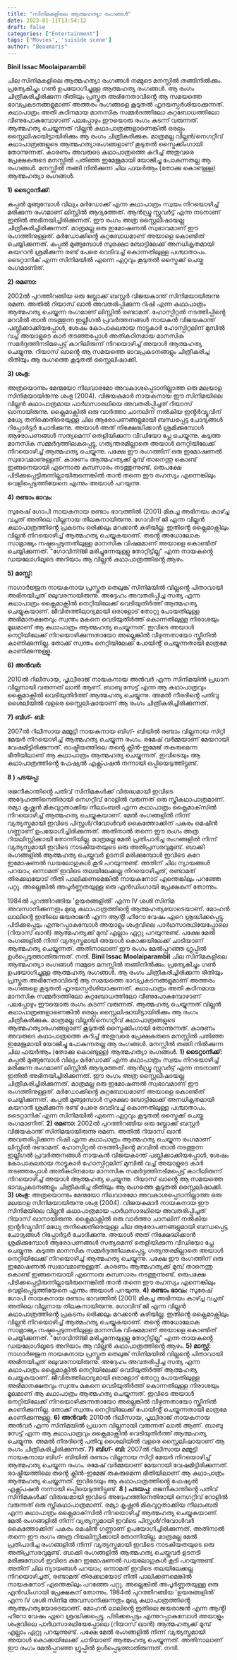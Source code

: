 ```yaml
---
title: "സിനിമകളിലെ ആത്മഹത്യാ രംഗങ്ങൾ"
date: 2023-01-11T13:54:12
draft: false
categories: ["Entertainment"]
tags: ['Movies', 'suiside scene']
author: "Beaumaris"
---
```


<strong>Binil Issac Moolaiparambil</strong>

ചില സിനിമകളിലെ ആത്മഹത്യാ രംഗങ്ങൾ നമ്മുടെ മനസ്സിൽ തങ്ങിനിൽക്കും. പ്രത്യേകിച്ചും ഗൺ ഉപയോഗിച്ചുള്ള ആത്മഹത്യ രംഗങ്ങൾ. ആ രംഗം ചിത്രീകരിച്ചിരിക്കുന്ന രീതിയും പ്രസ്തുത അഭിനേതാവിൻ്റെ ആ സമയത്തെ ഭാവപ്രകടനങ്ങളുമാണ് അത്തരം രംഗങ്ങളെ കൂടുതൽ ഹൃദയസ്പർശിയാക്കുന്നത്. കഥാപാത്രം അതി കഠിനമായ മാനസിക സമ്മർദത്തിലോ കുറ്റബോധത്തിലോ വീണുപോകുമ്പോഴാണ് പലപ്പോഴും ഈയൊരു രംഗം കടന്ന് വരുന്നത്. ആത്മഹത്യ ചെയ്യുന്നത് വില്ലൻ കഥാപാത്രങ്ങളാണെങ്കിൽ ഒരല്പം സ്റ്റൈലിഷായിട്ടായിരിക്കും ആ രംഗം ചിത്രീകരിക്കുക. മാത്രമല്ല വില്ലൻ/നെഗറ്റീവ് കഥാപാത്രങ്ങളുടെ ആത്മഹത്യാരംഗങ്ങളാണ് കൂടുതൽ സ്ട്രൈക്കിംഗായി തോന്നുന്നത്. കാരണം അവരുടെ കഥാപാത്രത്തെ കുറിച്ച് അതുവരെ പ്രേക്ഷകരുടെ മനസ്സിൽ പതിഞ്ഞ ഇമേജുമായി യോജിച്ചു പോകുന്നതല്ല ആ രംഗങ്ങൾ. മനസ്സിൽ തങ്ങി നിൽക്കുന്ന ചില ഫയർആം (തോക്കു കൊണ്ടുള്ള) ആത്മഹത്യാ രംഗങ്ങൾ.

<strong>1) ടൈറ്റാനിക്ക്:</strong>

കപ്പൽ മുങ്ങുമ്പോൾ വില്യം മർഡോക്ക് എന്ന കഥാപാത്രം സ്വയം നിറയൊഴിച്ച് മരിക്കുന്ന രംഗമാണ് ലിസ്റ്റിൽ ആദ്യത്തേത്. ആൻഡ്രൂ സ്റ്റുവർട്ട് എന്ന നടനാണ് ഇതിൽ അഭിനയിച്ചിരിക്കുന്നത്. ഈ രംഗം അത്ര സ്റ്റൈലിഷായല്ല ചിത്രീകരിച്ചിരിക്കുന്നത്. മാത്രമല്ല ഒരു ഇമോഷണൽ സ്വഭാവമാണ് ഈ രംഗത്തിനുള്ളത്. മർഡോക്കിൻ്റെ കുറ്റബോധമാണ് അയാളെ കൊണ്ടിത് ചെയ്യിക്കുന്നത്. കപ്പൽ മുങ്ങുമ്പോൾ സുരക്ഷാ ബോട്ടിലേക്ക് അനധികൃതമായി കയറാൻ ശ്രമിക്കുന്ന രണ്ട് പേരെ വെടിവച്ച് കൊന്നതിലുള്ള പശ്ചാതാപം. ടൈറ്റാനിക് എന്ന സിനിമയിൽ എന്നെ ഏറ്റവും കൂടുതൽ സ്ട്രൈക്ക് ചെയ്ത രംഗമാണിത്.

<strong>2) രമണാ:</strong>

2002ൽ പുറത്തിറങ്ങിയ ഒരു ബ്ലോക്ക് ബസ്റ്റർ വിജയകാന്ത് സിനിമയായിരുന്നു രമണ. അതിൽ റിയാസ് ഖാൻ അവതരിപ്പിക്കുന്ന റിഷി എന്ന കഥാപാത്രം ആത്മഹത്യ ചെയ്യുന്ന രംഗമാണ് ലിസ്റ്റിൽ രണ്ടാമത്. ഹോസ്പിറ്റൽ നടത്തിപ്പിൻ്റെ മറവിൽ താൻ നടത്തുന്ന ഇല്ലീഗൽ പ്രവർത്തനങ്ങൾ നായകൻ വിജയകാന്ത് പബ്ലിക്കാക്കിയപ്പോൾ, ശേഷം കോപാകുലരായ നാട്ടുകാർ ഹോസ്പിറ്റലിന് മുമ്പിൽ വച്ച് അയാളുടെ കാർ തടഞ്ഞപ്പോൾ അതികഠിനമായ മാനസിക സമർദ്ദത്തിനടിമപ്പെട്ട് കാറിലിരുന്ന് നിറയൊഴിച്ച് അയാൾ ആത്മഹത്യ ചെയ്യുന്നു. റിയാസ് ഖാൻ്റെ ആ സമയത്തെ ഭാവപ്രകടനങ്ങളും ചിത്രീകരിച്ച രീതിയും ആ രംഗത്തെ കൂടുതൽ സ്റ്റൈലിഷാക്കി.

<strong>3) ശംഭു:</strong>

അത്രയൊന്നും മേന്മയോ നിലവാരമോ അവകാശപ്പെടാനില്ലാത്ത ഒരു മലയാള സിനിമയായിരുന്നു ശംഭു (2004). വിജയകുമാർ നായകനായ ഈ സിനിമയിലെ വില്ലൻ കഥാപാത്രമായ പാർഥസാരഥിയെ അവതരിപ്പിച്ചത് റിയാസ് ഖാനായിരുന്നു. ക്ലൈമാക്സിൽ ഒരു വാർത്താ ചാനലിന് നൽകിയ ഇൻ്റർവ്യൂവിന് മധ്യേ തനിക്കെതിരെയുള്ള ചില ആരോപണങ്ങളുമായി ബന്ധപ്പെട്ട ചോദ്യങ്ങൾ റിപ്പോർട്ടർ ചോദിക്കുന്നു. അയാൾ അത് നിക്ഷേദ്ധിക്കാൻ ശ്രമിക്കുമ്പോൾ ആരോപണങ്ങൾ സത്യമെന്ന് തെളിയിക്കുന്ന വീഡിയോ പ്ലേ ചെയ്യുന്നു. കടുത്ത മാനസിക സമ്മർദ്ദത്തിലകപ്പെട്ടു, ഗത്യന്തരമില്ലാതെ അയാൾ നെറ്റിയിലേക്ക് നിറയൊഴിച്ച് ആത്മഹത്യ ചെയ്യുന്നു. പക്ഷേ ഈ രംഗത്തിന് ഒരു ഇമോഷണൽ സ്വഭാവമാണുള്ളത്. കാരണം ആത്മഹത്യക്ക് മുമ്പ് താനെന്തു കൊണ്ട് ഇങ്ങനെയായി എന്നൊരു കുമ്പസാരം നടത്തുന്നുണ്ട്. ഒരുപക്ഷേ പിടിക്കപ്പെട്ടിരുന്നില്ലായിരുന്നെങ്കിൽ താൻ തന്നെ ഈ രഹസ്യം എന്നെങ്കിലും വെളിപ്പെടുത്തിയേനെ എന്നും അയാൾ പറയുന്നു.

<strong>4) രണ്ടാം ഭാവം:</strong>

സുരേഷ് ഗോപി നായകനായ രണ്ടാം ഭാവത്തിൽ (2001) മികച്ച അഭിനയം കാഴ്ച്ച വച്ചത് അതിലെ വില്ലനായ തിലകനായിരുന്നു. ഗോവിന്ദ് ജി എന്ന വില്ലൻ കഥാപാത്രത്തിൻ്റെ പ്രകടനം ഒരിക്കലും മറക്കാൻ കഴിയില്ല. ഇതിൻ്റെ ക്ലൈമാക്സിലും വില്ലൻ നിറയൊഴിച്ച് ആത്മഹത്യ ചെയ്യുകയാണ്. തൻ്റെ അധോലോക സാമ്രാജ്യം നഷ്ടപ്പെടുന്നതിലുള്ള മാനസിക വിഷമമാണ് അയാളെ കൊണ്ടിത് ചെയ്യിക്കുന്നത്. "ഗോവിന്ദ്ജി മരിച്ചൂന്നേയുള്ളൂ തോറ്റിട്ടില്ല" എന്ന നായകൻ്റെ ഡയലോഗിലൂടെ അറിയാം ആ വില്ലൻ കഥാപാത്രത്തിൻ്റെ ആഴം.

<strong>5) മാസ്സ്:</strong>

നാഗാർജ്ജുന നായകനായ പ്രസ്തുത തെലുങ്ക് സിനിമയിൽ വില്ലൻ്റെ പിതാവായി അഭിനയിച്ചത് രലുവരനായിരുന്നു. അദ്ദേഹം അവതരിപ്പിച്ച സത്യ എന്ന കഥാപാത്രം ക്ലൈമാക്സിൽ നെറ്റിയിലേക്ക് വെടിയുതിർത്ത് ആത്മഹത്യ ചെയ്യുകയാണ്. ജീവിതത്തിലാദ്യമായി ഒരാളോട് തോറ്റു പോയതിലുള്ള അഭിമാനക്ഷതവും സ്വന്തം മകനെ വെടിയുതിർത്ത് കൊന്നതിലുള്ള നിരാശയും മൂലമാണ് ആ കഥാപാത്രം ആത്മഹത്യ ചെയ്യുന്നത്. ഇവിടെ അയാൾ നെറ്റിയിലേക്ക് നിറയൊഴിക്കുന്നതായോ അല്ലെങ്കിൽ വീഴുന്നതായോ സ്ക്രീനിൽ കാണിക്കുന്നില്ല. തോക്ക് സ്വന്തം നെറ്റിയിലേക്ക് പോയിൻ്റ് ചെയ്യുന്നതായി മാത്രമേ കാണിക്കുന്നുള്ളൂ.

<strong>6) അൻവർ:</strong>

2010ൽ റിലീസായ, പൃഥ്വീരാജ് നായകനായ അൻവർ എന്ന സിനിമയിൽ പ്രധാന വില്ലനായി വരുന്നത് ലാൽ ആണ്. ബാബു സേട്ട് എന്ന ആ കഥാപാത്രവും ക്ലൈമാക്സിൽ വെടിയുതിർത്ത് ആത്മഹത്യ ചെയ്യുന്നു. അമൽ നീരദിൻ്റെ പതിവു ശൈലിയിൽ വളരെ സ്റ്റൈലിഷായാണ് ആ രംഗം ചിത്രീകരിച്ചിരിക്കുന്നത്.

<strong>7) ബിഗ്- ബി:</strong>

2007ൽ റിലീസായ മമ്മൂട്ടി നായകനായ ബിഗ്- ബിയിൽ രണ്ടാം വില്ലനായ സിറ്റി മേയർ നിറയൊഴിച്ച് ആത്മഹത്യ ചെയ്യുന്ന രംഗം. രമേഷ് വർമ്മയാണ് മേയറായി വേഷമിട്ടിരിക്കുന്നത്. രാഷ്ട്രീയത്തിലെ തൻ്റെ ക്ലീൻ-ഇമേജ് തകരുമെന്ന ഭീതിയിലാണ് ആ കഥാപാത്രം ആത്മഹത്യ ചെയ്യുന്നത്. ഇവിടെയും ആ കഥാപാത്രത്തിൻ്റെ ഫേഷ്യൽ എക്സ്പ്രഷൻ നന്നായി ഒപ്പിയെടുത്തിട്ടുണ്ട്.

<strong>8 ) പടയപ്പ:</strong>

രജനീകാന്തിൻ്റെ പതിവ് സിനിമകൾക്ക് വിരുദ്ധമായി ഇവിടെ അദ്ദേഹത്തിനെതിരായി നെഗറ്റീവ് റോളിൽ വരുന്നത് ഒരു സ്ത്രീകഥാപാത്രമാണ്. രമ്യാ കൃഷ്ണൻ മികവുറ്റതാക്കിയ നീലാംബരി എന്ന കഥാപാത്രം ക്ലൈമാക്‌സിൽ നിറയൊഴിച്ച് ആത്മഹത്യ ചെയ്യുകയാണ്. മേൽ രംഗങ്ങളിൽ നിന്ന് വ്യത്യസ്തമായി ഇവിടെ പിസ്റ്റൾ/റിവോൾവർ കൈത്തോക്കിന് പകരം മെഷീൻ ഗണ്ണാണ് ഉപയോഗിച്ചിരിക്കുന്നത്. അതിനാൽ തന്നെ ഈ രംഗം അത്ര റിയലിസ്റ്റിക്കായി തോന്നിയില്ല. മാത്രമല്ല മേൽ പ്രതിപാദിച്ച രംഗങ്ങളിൽ നിന്ന് വ്യത്യസ്തമായി ഇവിടെ നാടകീയതയുടെ ഒരു അതിപ്രസരവുമുണ്ട്. ബാക്കി രംഗങ്ങളിൽ ആത്മഹത്യ ചെയ്തവർ ഉടനടി മരിക്കുമ്പോൾ ഇവിടെ കുറേ ഇമോഷണൽ ഡയലോഗുകൾ കൂടി പറയുന്നുണ്ട്. അതിന് ചില ന്യായങ്ങൾ പറയാം; ഒന്നാമത് ഇവിടെ തലയിലേക്കല്ല നിറയൊഴിച്ചത്, രണ്ടാമത് തിരക്കഥയോട് നീതി പാലിക്കണമെങ്കിൽ നായകനോട് എന്തെങ്കിലും പറഞ്ഞേ പറ്റൂ. അല്ലെങ്കിൽ അപൂർണ്ണതയുള്ള ഒരു എൻഡിംഗായി പ്രേക്ഷകന് തോന്നും.

1984ൽ പുറത്തിറങ്ങിയ 'ഉയരങ്ങളിൽ' എന്ന IV ശശി സിനിമ അവസാനിക്കുന്നതും മുഖ്യ കഥാപാത്രത്തിൻ്റെ ആത്മഹത്യയോടെയാണ്. മോഹൻ ലാലിൻ്റെ ഇതിലെ ജയരാജൻ എന്ന ആൻ്റി ഹീറോ വേഷം ഏറെ ശ്രദ്ധിക്കപ്പെട്ടു. പിടിക്കപ്പെടും എന്നുറപ്പാകുമ്പോൾ അയാളും ശംഭുവിലെ പാർഥസാരഥിയേപ്പോലെ (റിയാസ് ഖാൻ) ആത്മഹത്യക്ക് മുമ്പ് എല്ലാം ഏറ്റു പറയുന്നുണ്ട്. പക്ഷേ മേൽ രംഗങ്ങളിൽ നിന്ന് വ്യത്യസ്തമായി അയാൾ കൊക്കയിലേക്ക് ചാടിയാണ് ആത്മഹത്യ ചെയ്യുന്നത്. അതിനാലാണ് ഈ രംഗം മേൽപ്പറഞ്ഞ ഗ്രൂപ്പിൽ ഉൾപ്പെടുത്താതിരുന്നത്. നന്ദി.
**Binil Issac Moolaiparambil** ചില സിനിമകളിലെ ആത്മഹത്യാ രംഗങ്ങൾ നമ്മുടെ മനസ്സിൽ തങ്ങിനിൽക്കും. പ്രത്യേകിച്ചും ഗൺ ഉപയോഗിച്ചുള്ള ആത്മഹത്യ രംഗങ്ങൾ. ആ രംഗം ചിത്രീകരിച്ചിരിക്കുന്ന രീതിയും പ്രസ്തുത അഭിനേതാവിൻ്റെ ആ സമയത്തെ ഭാവപ്രകടനങ്ങളുമാണ് അത്തരം രംഗങ്ങളെ കൂടുതൽ ഹൃദയസ്പർശിയാക്കുന്നത്. കഥാപാത്രം അതി കഠിനമായ മാനസിക സമ്മർദത്തിലോ കുറ്റബോധത്തിലോ വീണുപോകുമ്പോഴാണ് പലപ്പോഴും ഈയൊരു രംഗം കടന്ന് വരുന്നത്. ആത്മഹത്യ ചെയ്യുന്നത് വില്ലൻ കഥാപാത്രങ്ങളാണെങ്കിൽ ഒരല്പം സ്റ്റൈലിഷായിട്ടായിരിക്കും ആ രംഗം ചിത്രീകരിക്കുക. മാത്രമല്ല വില്ലൻ/നെഗറ്റീവ് കഥാപാത്രങ്ങളുടെ ആത്മഹത്യാരംഗങ്ങളാണ് കൂടുതൽ സ്ട്രൈക്കിംഗായി തോന്നുന്നത്. കാരണം അവരുടെ കഥാപാത്രത്തെ കുറിച്ച് അതുവരെ പ്രേക്ഷകരുടെ മനസ്സിൽ പതിഞ്ഞ ഇമേജുമായി യോജിച്ചു പോകുന്നതല്ല ആ രംഗങ്ങൾ. മനസ്സിൽ തങ്ങി നിൽക്കുന്ന ചില ഫയർആം (തോക്കു കൊണ്ടുള്ള) ആത്മഹത്യാ രംഗങ്ങൾ. **1) ടൈറ്റാനിക്ക്:** കപ്പൽ മുങ്ങുമ്പോൾ വില്യം മർഡോക്ക് എന്ന കഥാപാത്രം സ്വയം നിറയൊഴിച്ച് മരിക്കുന്ന രംഗമാണ് ലിസ്റ്റിൽ ആദ്യത്തേത്. ആൻഡ്രൂ സ്റ്റുവർട്ട് എന്ന നടനാണ് ഇതിൽ അഭിനയിച്ചിരിക്കുന്നത്. ഈ രംഗം അത്ര സ്റ്റൈലിഷായല്ല ചിത്രീകരിച്ചിരിക്കുന്നത്. മാത്രമല്ല ഒരു ഇമോഷണൽ സ്വഭാവമാണ് ഈ രംഗത്തിനുള്ളത്. മർഡോക്കിൻ്റെ കുറ്റബോധമാണ് അയാളെ കൊണ്ടിത് ചെയ്യിക്കുന്നത്. കപ്പൽ മുങ്ങുമ്പോൾ സുരക്ഷാ ബോട്ടിലേക്ക് അനധികൃതമായി കയറാൻ ശ്രമിക്കുന്ന രണ്ട് പേരെ വെടിവച്ച് കൊന്നതിലുള്ള പശ്ചാതാപം. ടൈറ്റാനിക് എന്ന സിനിമയിൽ എന്നെ ഏറ്റവും കൂടുതൽ സ്ട്രൈക്ക് ചെയ്ത രംഗമാണിത്. **2) രമണാ:** 2002ൽ പുറത്തിറങ്ങിയ ഒരു ബ്ലോക്ക് ബസ്റ്റർ വിജയകാന്ത് സിനിമയായിരുന്നു രമണ. അതിൽ റിയാസ് ഖാൻ അവതരിപ്പിക്കുന്ന റിഷി എന്ന കഥാപാത്രം ആത്മഹത്യ ചെയ്യുന്ന രംഗമാണ് ലിസ്റ്റിൽ രണ്ടാമത്. ഹോസ്പിറ്റൽ നടത്തിപ്പിൻ്റെ മറവിൽ താൻ നടത്തുന്ന ഇല്ലീഗൽ പ്രവർത്തനങ്ങൾ നായകൻ വിജയകാന്ത് പബ്ലിക്കാക്കിയപ്പോൾ, ശേഷം കോപാകുലരായ നാട്ടുകാർ ഹോസ്പിറ്റലിന് മുമ്പിൽ വച്ച് അയാളുടെ കാർ തടഞ്ഞപ്പോൾ അതികഠിനമായ മാനസിക സമർദ്ദത്തിനടിമപ്പെട്ട് കാറിലിരുന്ന് നിറയൊഴിച്ച് അയാൾ ആത്മഹത്യ ചെയ്യുന്നു. റിയാസ് ഖാൻ്റെ ആ സമയത്തെ ഭാവപ്രകടനങ്ങളും ചിത്രീകരിച്ച രീതിയും ആ രംഗത്തെ കൂടുതൽ സ്റ്റൈലിഷാക്കി. **3) ശംഭു:** അത്രയൊന്നും മേന്മയോ നിലവാരമോ അവകാശപ്പെടാനില്ലാത്ത ഒരു മലയാള സിനിമയായിരുന്നു ശംഭു (2004). വിജയകുമാർ നായകനായ ഈ സിനിമയിലെ വില്ലൻ കഥാപാത്രമായ പാർഥസാരഥിയെ അവതരിപ്പിച്ചത് റിയാസ് ഖാനായിരുന്നു. ക്ലൈമാക്സിൽ ഒരു വാർത്താ ചാനലിന് നൽകിയ ഇൻ്റർവ്യൂവിന് മധ്യേ തനിക്കെതിരെയുള്ള ചില ആരോപണങ്ങളുമായി ബന്ധപ്പെട്ട ചോദ്യങ്ങൾ റിപ്പോർട്ടർ ചോദിക്കുന്നു. അയാൾ അത് നിക്ഷേദ്ധിക്കാൻ ശ്രമിക്കുമ്പോൾ ആരോപണങ്ങൾ സത്യമെന്ന് തെളിയിക്കുന്ന വീഡിയോ പ്ലേ ചെയ്യുന്നു. കടുത്ത മാനസിക സമ്മർദ്ദത്തിലകപ്പെട്ടു, ഗത്യന്തരമില്ലാതെ അയാൾ നെറ്റിയിലേക്ക് നിറയൊഴിച്ച് ആത്മഹത്യ ചെയ്യുന്നു. പക്ഷേ ഈ രംഗത്തിന് ഒരു ഇമോഷണൽ സ്വഭാവമാണുള്ളത്. കാരണം ആത്മഹത്യക്ക് മുമ്പ് താനെന്തു കൊണ്ട് ഇങ്ങനെയായി എന്നൊരു കുമ്പസാരം നടത്തുന്നുണ്ട്. ഒരുപക്ഷേ പിടിക്കപ്പെട്ടിരുന്നില്ലായിരുന്നെങ്കിൽ താൻ തന്നെ ഈ രഹസ്യം എന്നെങ്കിലും വെളിപ്പെടുത്തിയേനെ എന്നും അയാൾ പറയുന്നു. **4) രണ്ടാം ഭാവം:** സുരേഷ് ഗോപി നായകനായ രണ്ടാം ഭാവത്തിൽ (2001) മികച്ച അഭിനയം കാഴ്ച്ച വച്ചത് അതിലെ വില്ലനായ തിലകനായിരുന്നു. ഗോവിന്ദ് ജി എന്ന വില്ലൻ കഥാപാത്രത്തിൻ്റെ പ്രകടനം ഒരിക്കലും മറക്കാൻ കഴിയില്ല. ഇതിൻ്റെ ക്ലൈമാക്സിലും വില്ലൻ നിറയൊഴിച്ച് ആത്മഹത്യ ചെയ്യുകയാണ്. തൻ്റെ അധോലോക സാമ്രാജ്യം നഷ്ടപ്പെടുന്നതിലുള്ള മാനസിക വിഷമമാണ് അയാളെ കൊണ്ടിത് ചെയ്യിക്കുന്നത്. "ഗോവിന്ദ്ജി മരിച്ചൂന്നേയുള്ളൂ തോറ്റിട്ടില്ല" എന്ന നായകൻ്റെ ഡയലോഗിലൂടെ അറിയാം ആ വില്ലൻ കഥാപാത്രത്തിൻ്റെ ആഴം. **5) മാസ്സ്:** നാഗാർജ്ജുന നായകനായ പ്രസ്തുത തെലുങ്ക് സിനിമയിൽ വില്ലൻ്റെ പിതാവായി അഭിനയിച്ചത് രലുവരനായിരുന്നു. അദ്ദേഹം അവതരിപ്പിച്ച സത്യ എന്ന കഥാപാത്രം ക്ലൈമാക്സിൽ നെറ്റിയിലേക്ക് വെടിയുതിർത്ത് ആത്മഹത്യ ചെയ്യുകയാണ്. ജീവിതത്തിലാദ്യമായി ഒരാളോട് തോറ്റു പോയതിലുള്ള അഭിമാനക്ഷതവും സ്വന്തം മകനെ വെടിയുതിർത്ത് കൊന്നതിലുള്ള നിരാശയും മൂലമാണ് ആ കഥാപാത്രം ആത്മഹത്യ ചെയ്യുന്നത്. ഇവിടെ അയാൾ നെറ്റിയിലേക്ക് നിറയൊഴിക്കുന്നതായോ അല്ലെങ്കിൽ വീഴുന്നതായോ സ്ക്രീനിൽ കാണിക്കുന്നില്ല. തോക്ക് സ്വന്തം നെറ്റിയിലേക്ക് പോയിൻ്റ് ചെയ്യുന്നതായി മാത്രമേ കാണിക്കുന്നുള്ളൂ. **6) അൻവർ:** 2010ൽ റിലീസായ, പൃഥ്വീരാജ് നായകനായ അൻവർ എന്ന സിനിമയിൽ പ്രധാന വില്ലനായി വരുന്നത് ലാൽ ആണ്. ബാബു സേട്ട് എന്ന ആ കഥാപാത്രവും ക്ലൈമാക്സിൽ വെടിയുതിർത്ത് ആത്മഹത്യ ചെയ്യുന്നു. അമൽ നീരദിൻ്റെ പതിവു ശൈലിയിൽ വളരെ സ്റ്റൈലിഷായാണ് ആ രംഗം ചിത്രീകരിച്ചിരിക്കുന്നത്. **7) ബിഗ്- ബി:** 2007ൽ റിലീസായ മമ്മൂട്ടി നായകനായ ബിഗ്- ബിയിൽ രണ്ടാം വില്ലനായ സിറ്റി മേയർ നിറയൊഴിച്ച് ആത്മഹത്യ ചെയ്യുന്ന രംഗം. രമേഷ് വർമ്മയാണ് മേയറായി വേഷമിട്ടിരിക്കുന്നത്. രാഷ്ട്രീയത്തിലെ തൻ്റെ ക്ലീൻ-ഇമേജ് തകരുമെന്ന ഭീതിയിലാണ് ആ കഥാപാത്രം ആത്മഹത്യ ചെയ്യുന്നത്. ഇവിടെയും ആ കഥാപാത്രത്തിൻ്റെ ഫേഷ്യൽ എക്സ്പ്രഷൻ നന്നായി ഒപ്പിയെടുത്തിട്ടുണ്ട്. **8 ) പടയപ്പ:** രജനീകാന്തിൻ്റെ പതിവ് സിനിമകൾക്ക് വിരുദ്ധമായി ഇവിടെ അദ്ദേഹത്തിനെതിരായി നെഗറ്റീവ് റോളിൽ വരുന്നത് ഒരു സ്ത്രീകഥാപാത്രമാണ്. രമ്യാ കൃഷ്ണൻ മികവുറ്റതാക്കിയ നീലാംബരി എന്ന കഥാപാത്രം ക്ലൈമാക്‌സിൽ നിറയൊഴിച്ച് ആത്മഹത്യ ചെയ്യുകയാണ്. മേൽ രംഗങ്ങളിൽ നിന്ന് വ്യത്യസ്തമായി ഇവിടെ പിസ്റ്റൾ/റിവോൾവർ കൈത്തോക്കിന് പകരം മെഷീൻ ഗണ്ണാണ് ഉപയോഗിച്ചിരിക്കുന്നത്. അതിനാൽ തന്നെ ഈ രംഗം അത്ര റിയലിസ്റ്റിക്കായി തോന്നിയില്ല. മാത്രമല്ല മേൽ പ്രതിപാദിച്ച രംഗങ്ങളിൽ നിന്ന് വ്യത്യസ്തമായി ഇവിടെ നാടകീയതയുടെ ഒരു അതിപ്രസരവുമുണ്ട്. ബാക്കി രംഗങ്ങളിൽ ആത്മഹത്യ ചെയ്തവർ ഉടനടി മരിക്കുമ്പോൾ ഇവിടെ കുറേ ഇമോഷണൽ ഡയലോഗുകൾ കൂടി പറയുന്നുണ്ട്. അതിന് ചില ന്യായങ്ങൾ പറയാം; ഒന്നാമത് ഇവിടെ തലയിലേക്കല്ല നിറയൊഴിച്ചത്, രണ്ടാമത് തിരക്കഥയോട് നീതി പാലിക്കണമെങ്കിൽ നായകനോട് എന്തെങ്കിലും പറഞ്ഞേ പറ്റൂ. അല്ലെങ്കിൽ അപൂർണ്ണതയുള്ള ഒരു എൻഡിംഗായി പ്രേക്ഷകന് തോന്നും. 1984ൽ പുറത്തിറങ്ങിയ 'ഉയരങ്ങളിൽ' എന്ന IV ശശി സിനിമ അവസാനിക്കുന്നതും മുഖ്യ കഥാപാത്രത്തിൻ്റെ ആത്മഹത്യയോടെയാണ്. മോഹൻ ലാലിൻ്റെ ഇതിലെ ജയരാജൻ എന്ന ആൻ്റി ഹീറോ വേഷം ഏറെ ശ്രദ്ധിക്കപ്പെട്ടു. പിടിക്കപ്പെടും എന്നുറപ്പാകുമ്പോൾ അയാളും ശംഭുവിലെ പാർഥസാരഥിയേപ്പോലെ (റിയാസ് ഖാൻ) ആത്മഹത്യക്ക് മുമ്പ് എല്ലാം ഏറ്റു പറയുന്നുണ്ട്. പക്ഷേ മേൽ രംഗങ്ങളിൽ നിന്ന് വ്യത്യസ്തമായി അയാൾ കൊക്കയിലേക്ക് ചാടിയാണ് ആത്മഹത്യ ചെയ്യുന്നത്. അതിനാലാണ് ഈ രംഗം മേൽപ്പറഞ്ഞ ഗ്രൂപ്പിൽ ഉൾപ്പെടുത്താതിരുന്നത്. നന്ദി.

